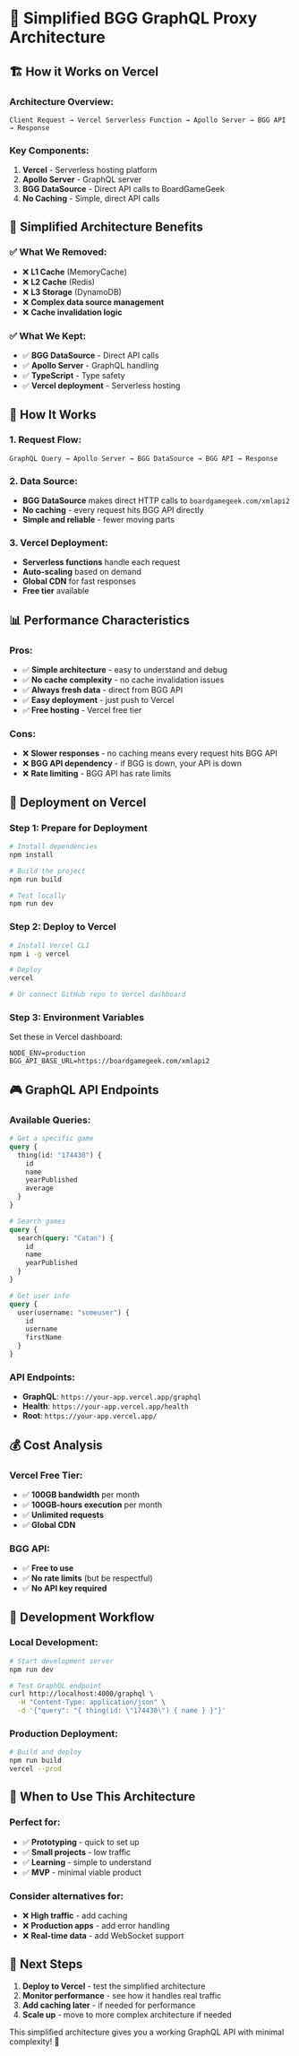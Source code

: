 # 🚀 Simplified BGG GraphQL Proxy Architecture

## 🏗️ **How it Works on Vercel**

### **Architecture Overview:**
```
Client Request → Vercel Serverless Function → Apollo Server → BGG API → Response
```

### **Key Components:**
1. **Vercel** - Serverless hosting platform
2. **Apollo Server** - GraphQL server
3. **BGG DataSource** - Direct API calls to BoardGameGeek
4. **No Caching** - Simple, direct API calls

## 🎯 **Simplified Architecture Benefits**

### ✅ **What We Removed:**
- ❌ **L1 Cache** (MemoryCache)
- ❌ **L2 Cache** (Redis)
- ❌ **L3 Storage** (DynamoDB)
- ❌ **Complex data source management**
- ❌ **Cache invalidation logic**

### ✅ **What We Kept:**
- ✅ **BGG DataSource** - Direct API calls
- ✅ **Apollo Server** - GraphQL handling
- ✅ **TypeScript** - Type safety
- ✅ **Vercel deployment** - Serverless hosting

## 🔧 **How It Works**

### **1. Request Flow:**
```
GraphQL Query → Apollo Server → BGG DataSource → BGG API → Response
```

### **2. Data Source:**
- **BGG DataSource** makes direct HTTP calls to `boardgamegeek.com/xmlapi2`
- **No caching** - every request hits BGG API directly
- **Simple and reliable** - fewer moving parts

### **3. Vercel Deployment:**
- **Serverless functions** handle each request
- **Auto-scaling** based on demand
- **Global CDN** for fast responses
- **Free tier** available

## 📊 **Performance Characteristics**

### **Pros:**
- ✅ **Simple architecture** - easy to understand and debug
- ✅ **No cache complexity** - no cache invalidation issues
- ✅ **Always fresh data** - direct from BGG API
- ✅ **Easy deployment** - just push to Vercel
- ✅ **Free hosting** - Vercel free tier

### **Cons:**
- ❌ **Slower responses** - no caching means every request hits BGG API
- ❌ **BGG API dependency** - if BGG is down, your API is down
- ❌ **Rate limiting** - BGG API has rate limits

## 🚀 **Deployment on Vercel**

### **Step 1: Prepare for Deployment**
```bash
# Install dependencies
npm install

# Build the project
npm run build

# Test locally
npm run dev
```

### **Step 2: Deploy to Vercel**
```bash
# Install Vercel CLI
npm i -g vercel

# Deploy
vercel

# Or connect GitHub repo to Vercel dashboard
```

### **Step 3: Environment Variables**
Set these in Vercel dashboard:
```
NODE_ENV=production
BGG_API_BASE_URL=https://boardgamegeek.com/xmlapi2
```

## 🎮 **GraphQL API Endpoints**

### **Available Queries:**
```graphql
# Get a specific game
query {
  thing(id: "174430") {
    id
    name
    yearPublished
    average
  }
}

# Search games
query {
  search(query: "Catan") {
    id
    name
    yearPublished
  }
}

# Get user info
query {
  user(username: "someuser") {
    id
    username
    firstName
  }
}
```

### **API Endpoints:**
- **GraphQL**: `https://your-app.vercel.app/graphql`
- **Health**: `https://your-app.vercel.app/health`
- **Root**: `https://your-app.vercel.app/`

## 💰 **Cost Analysis**

### **Vercel Free Tier:**
- ✅ **100GB bandwidth** per month
- ✅ **100GB-hours execution** per month
- ✅ **Unlimited requests**
- ✅ **Global CDN**

### **BGG API:**
- ✅ **Free to use**
- ✅ **No rate limits** (but be respectful)
- ✅ **No API key required**

## 🔧 **Development Workflow**

### **Local Development:**
```bash
# Start development server
npm run dev

# Test GraphQL endpoint
curl http://localhost:4000/graphql \
  -H "Content-Type: application/json" \
  -d '{"query": "{ thing(id: \"174430\") { name } }"}'
```

### **Production Deployment:**
```bash
# Build and deploy
npm run build
vercel --prod
```

## 🎯 **When to Use This Architecture**

### **Perfect for:**
- ✅ **Prototyping** - quick to set up
- ✅ **Small projects** - low traffic
- ✅ **Learning** - simple to understand
- ✅ **MVP** - minimal viable product

### **Consider alternatives for:**
- ❌ **High traffic** - add caching
- ❌ **Production apps** - add error handling
- ❌ **Real-time data** - add WebSocket support

## 🚀 **Next Steps**

1. **Deploy to Vercel** - test the simplified architecture
2. **Monitor performance** - see how it handles real traffic
3. **Add caching later** - if needed for performance
4. **Scale up** - move to more complex architecture if needed

This simplified architecture gives you a working GraphQL API with minimal complexity! 🎉

